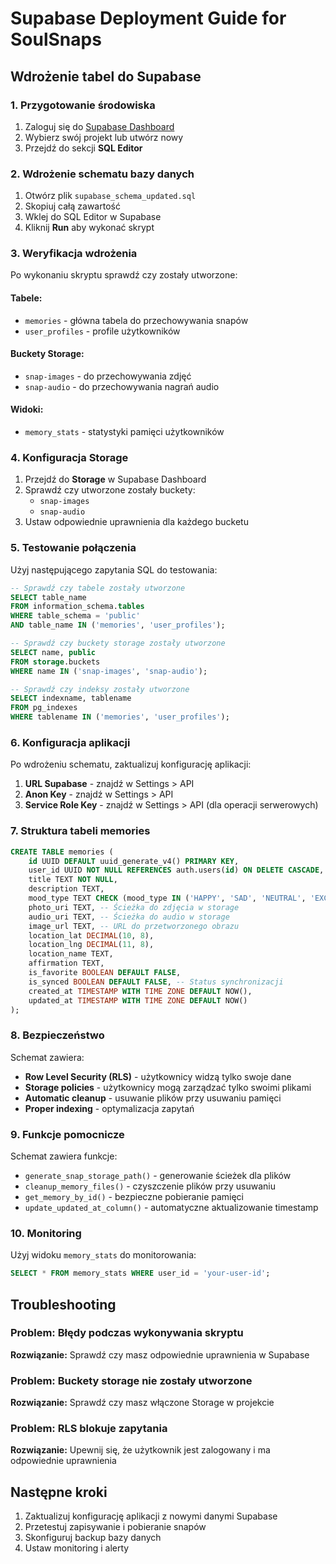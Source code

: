 # Supabase Deployment Guide for SoulSnaps

## Wdrożenie tabel do Supabase

### 1. Przygotowanie środowiska

1. Zaloguj się do [Supabase Dashboard](https://supabase.com/dashboard)
2. Wybierz swój projekt lub utwórz nowy
3. Przejdź do sekcji **SQL Editor**

### 2. Wdrożenie schematu bazy danych

1. Otwórz plik `supabase_schema_updated.sql`
2. Skopiuj całą zawartość
3. Wklej do SQL Editor w Supabase
4. Kliknij **Run** aby wykonać skrypt

### 3. Weryfikacja wdrożenia

Po wykonaniu skryptu sprawdź czy zostały utworzone:

#### Tabele:
- `memories` - główna tabela do przechowywania snapów
- `user_profiles` - profile użytkowników

#### Buckety Storage:
- `snap-images` - do przechowywania zdjęć
- `snap-audio` - do przechowywania nagrań audio

#### Widoki:
- `memory_stats` - statystyki pamięci użytkowników

### 4. Konfiguracja Storage

1. Przejdź do **Storage** w Supabase Dashboard
2. Sprawdź czy utworzone zostały buckety:
   - `snap-images`
   - `snap-audio`
3. Ustaw odpowiednie uprawnienia dla każdego bucketu

### 5. Testowanie połączenia

Użyj następującego zapytania SQL do testowania:

```sql
-- Sprawdź czy tabele zostały utworzone
SELECT table_name 
FROM information_schema.tables 
WHERE table_schema = 'public' 
AND table_name IN ('memories', 'user_profiles');

-- Sprawdź czy buckety storage zostały utworzone
SELECT name, public 
FROM storage.buckets 
WHERE name IN ('snap-images', 'snap-audio');

-- Sprawdź czy indeksy zostały utworzone
SELECT indexname, tablename 
FROM pg_indexes 
WHERE tablename IN ('memories', 'user_profiles');
```

### 6. Konfiguracja aplikacji

Po wdrożeniu schematu, zaktualizuj konfigurację aplikacji:

1. **URL Supabase** - znajdź w Settings > API
2. **Anon Key** - znajdź w Settings > API
3. **Service Role Key** - znajdź w Settings > API (dla operacji serwerowych)

### 7. Struktura tabeli memories

```sql
CREATE TABLE memories (
    id UUID DEFAULT uuid_generate_v4() PRIMARY KEY,
    user_id UUID NOT NULL REFERENCES auth.users(id) ON DELETE CASCADE,
    title TEXT NOT NULL,
    description TEXT,
    mood_type TEXT CHECK (mood_type IN ('HAPPY', 'SAD', 'NEUTRAL', 'EXCITED', 'RELAXED')),
    photo_uri TEXT, -- Ścieżka do zdjęcia w storage
    audio_uri TEXT, -- Ścieżka do audio w storage
    image_url TEXT, -- URL do przetworzonego obrazu
    location_lat DECIMAL(10, 8),
    location_lng DECIMAL(11, 8),
    location_name TEXT,
    affirmation TEXT,
    is_favorite BOOLEAN DEFAULT FALSE,
    is_synced BOOLEAN DEFAULT FALSE, -- Status synchronizacji
    created_at TIMESTAMP WITH TIME ZONE DEFAULT NOW(),
    updated_at TIMESTAMP WITH TIME ZONE DEFAULT NOW()
);
```

### 8. Bezpieczeństwo

Schemat zawiera:
- **Row Level Security (RLS)** - użytkownicy widzą tylko swoje dane
- **Storage policies** - użytkownicy mogą zarządzać tylko swoimi plikami
- **Automatic cleanup** - usuwanie plików przy usuwaniu pamięci
- **Proper indexing** - optymalizacja zapytań

### 9. Funkcje pomocnicze

Schemat zawiera funkcje:
- `generate_snap_storage_path()` - generowanie ścieżek dla plików
- `cleanup_memory_files()` - czyszczenie plików przy usuwaniu
- `get_memory_by_id()` - bezpieczne pobieranie pamięci
- `update_updated_at_column()` - automatyczne aktualizowanie timestamp

### 10. Monitoring

Użyj widoku `memory_stats` do monitorowania:
```sql
SELECT * FROM memory_stats WHERE user_id = 'your-user-id';
```

## Troubleshooting

### Problem: Błędy podczas wykonywania skryptu
**Rozwiązanie:** Sprawdź czy masz odpowiednie uprawnienia w Supabase

### Problem: Buckety storage nie zostały utworzone
**Rozwiązanie:** Sprawdź czy masz włączone Storage w projekcie

### Problem: RLS blokuje zapytania
**Rozwiązanie:** Upewnij się, że użytkownik jest zalogowany i ma odpowiednie uprawnienia

## Następne kroki

1. Zaktualizuj konfigurację aplikacji z nowymi danymi Supabase
2. Przetestuj zapisywanie i pobieranie snapów
3. Skonfiguruj backup bazy danych
4. Ustaw monitoring i alerty
